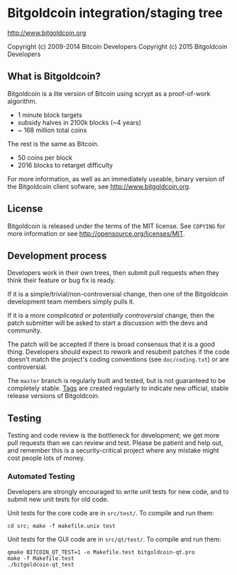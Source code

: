 Bitgoldcoin integration/staging tree
================================

http://www.bitgoldcoin.org

Copyright (c) 2009-2014 Bitcoin Developers
Copyright (c) 2015 Bitgoldcoin Developers

What is Bitgoldcoin?
----------------

Bitgoldcoin is a lite version of Bitcoin using scrypt as a proof-of-work algorithm.
 - 1 minute block targets
 - subsidy halves in 2100k blocks (~4 years)
 - ~ 168 million total coins

The rest is the same as Bitcoin.
 - 50 coins per block
 - 2016 blocks to retarget difficulty

For more information, as well as an immediately useable, binary version of
the Bitgoldcoin client sofware, see http://www.bitgoldcoin.org.

License
-------

Bitgoldcoin is released under the terms of the MIT license. See `COPYING` for more
information or see http://opensource.org/licenses/MIT.

Development process
-------------------

Developers work in their own trees, then submit pull requests when they think
their feature or bug fix is ready.

If it is a simple/trivial/non-controversial change, then one of the Bitgoldcoin
development team members simply pulls it.

If it is a *more complicated or potentially controversial* change, then the patch
submitter will be asked to start a discussion with the devs and community.

The patch will be accepted if there is broad consensus that it is a good thing.
Developers should expect to rework and resubmit patches if the code doesn't
match the project's coding conventions (see `doc/coding.txt`) or are
controversial.

The `master` branch is regularly built and tested, but is not guaranteed to be
completely stable. [Tags](https://github.com/bitgoldcoin-project/bitgoldcoin/tags) are created
regularly to indicate new official, stable release versions of Bitgoldcoin.

Testing
-------

Testing and code review is the bottleneck for development; we get more pull
requests than we can review and test. Please be patient and help out, and
remember this is a security-critical project where any mistake might cost people
lots of money.


### Automated Testing

Developers are strongly encouraged to write unit tests for new code, and to
submit new unit tests for old code.

Unit tests for the core code are in `src/test/`. To compile and run them:

    cd src; make -f makefile.unix test

Unit tests for the GUI code are in `src/qt/test/`. To compile and run them:

    qmake BITCOIN_QT_TEST=1 -o Makefile.test bitgoldcoin-qt.pro
    make -f Makefile.test
    ./bitgoldcoin-qt_test

